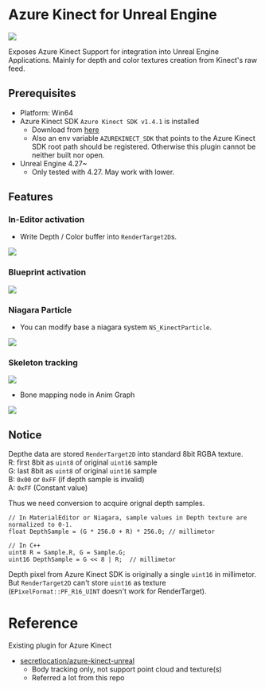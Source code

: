 # Azure Kinect for Unreal Engine

![](./Docs/kinect.png)

Exposes Azure Kinect Support for integration into Unreal Engine Applications.
Mainly for depth and color textures creation from Kinect's raw feed.

## Prerequisites

* Platform: Win64
* Azure Kinect SDK `Azure Kinect SDK v1.4.1` is installed
    * Download from [here](https://github.com/microsoft/Azure-Kinect-Sensor-SDK/blob/develop/docs/usage.md)
    * Also an env variable `AZUREKINECT_SDK` that points to the Azure Kinect SDK root path should be registered. Otherwise this plugin cannot be neither built nor open. 
* Unreal Engine 4.27~
    * Only tested with 4.27. May work with lower.

## Features

### In-Editor activation

* Write Depth / Color buffer into `RenderTarget2D`s. 

![](./Docs/in-editor.gif)

### Blueprint activation

![](./Docs/bp.png)

### Niagara Particle

* You can modify base a niagara system `NS_KinectParticle`.

![](./Docs/animation.gif)


### Skeleton tracking

![](./Docs/skeletonAnim.gif)

* Bone mapping node in Anim Graph

![](./Docs/animgraph.jpg)

## Notice

Depthe data are stored `RenderTarget2D` into standard 8bit RGBA texture.  
R: first 8bit as `uint8` of original `uint16` sample  
G: last 8bit as `uint8` of original `uint16` sample  
B: `0x00` or `0xFF` (if depth sample is invalid)  
A: `0xFF` (Constant value)

Thus we need conversion to acquire orignal depth samples.
```
// In MaterialEditor or Niagara, sample values in Depth texture are normalized to 0-1.
float DepthSample = (G * 256.0 + R) * 256.0; // millimetor
```

```
// In C++
uint8 R = Sample.R, G = Sample.G;
uint16 DepthSample = G << 8 | R;  // millimetor
```

Depth pixel from Azure Kinect SDK is originally a single `uint16` in millimetor. But `RenderTarget2D` can't store `uint16` as texture (`EPixelFormat::PF_R16_UINT` doesn't work for RenderTarget). 


# Reference

Existing plugin for Azure Kinect
* [secretlocation/azure-kinect-unreal](https://github.com/secretlocation/azure-kinect-unreal/)
    * Body tracking only, not support point cloud and texture(s)
    * Referred a lot from this repo
